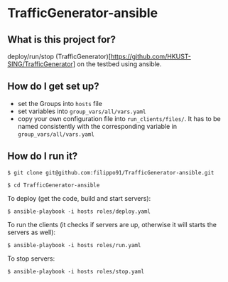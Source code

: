 # TrafficGenerator-ansible

## What is this project for?
deploy/run/stop (TrafficGenerator)[https://github.com/HKUST-SING/TrafficGenerator] on the testbed using ansible.

## How do I get set up?
* set the Groups into `hosts` file
* set variables into `group_vars/all/vars.yaml`
* copy your own configuration file into `run_clients/files/`. It has to be named consistently with the corresponding variable in `group_vars/all/vars.yaml` 

## How do I run it?
`$ git clone git@github.com:filippo91/TrafficGenerator-ansible.git`

`$ cd TrafficGenerator-ansible`

To deploy (get the code, build and start servers):

`$ ansible-playbook -i hosts roles/deploy.yaml`

To run the clients (it checks if servers are up, otherwise it will starts the servers as well):

`$ ansible-playbook -i hosts roles/run.yaml`

To stop servers:

`$ ansible-playbook -i hosts roles/stop.yaml`
